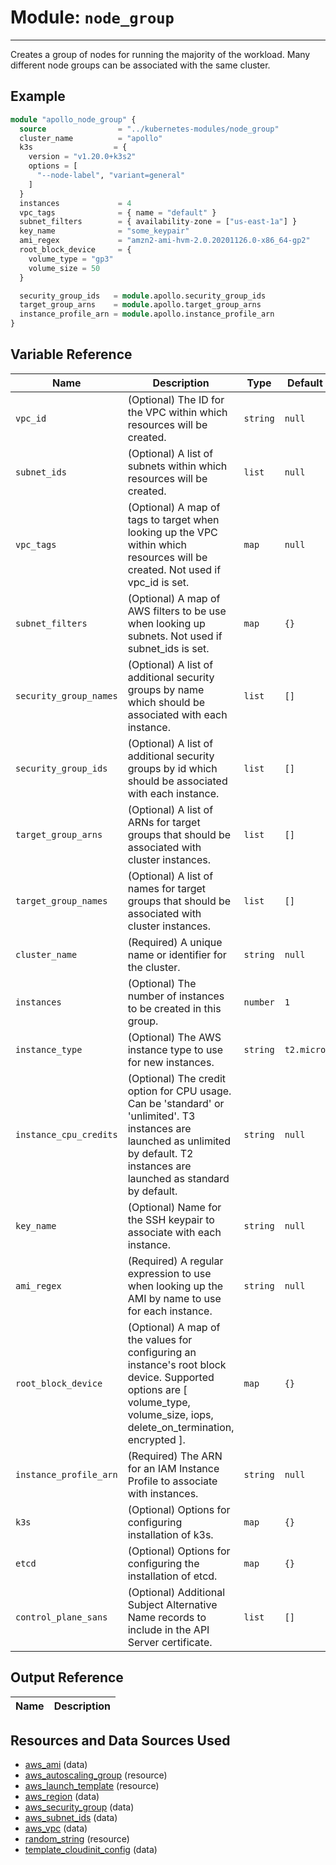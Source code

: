 # Module: `node_group`

---

Creates a group of nodes for running the majority of the workload.  Many different node groups can be associated with the same cluster.

## Example

```terraform
module "apollo_node_group" {
  source                = "../kubernetes-modules/node_group"
  cluster_name          = "apollo"
  k3s                  = {
    version = "v1.20.0+k3s2"
    options = [
      "--node-label", "variant=general"
    ]
  }
  instances             = 4
  vpc_tags              = { name = "default" }
  subnet_filters        = { availability-zone = ["us-east-1a"] }
  key_name              = "some_keypair"
  ami_regex             = "amzn2-ami-hvm-2.0.20201126.0-x86_64-gp2"
  root_block_device     = {
    volume_type = "gp3"
    volume_size = 50
  }

  security_group_ids   = module.apollo.security_group_ids
  target_group_arns    = module.apollo.target_group_arns
  instance_profile_arn = module.apollo.instance_profile_arn
}
```

## Variable Reference
| Name | Description | Type | Default |
|------|-------------|------|---------|
| `vpc_id` | (Optional) The ID for the VPC within which resources will be created. | `string` | `null` |
| `subnet_ids` | (Optional) A list of subnets within which resources will be created. | `list` | `null` |
| `vpc_tags` | (Optional) A map of tags to target when looking up the VPC within which resources will be created.  Not used if vpc_id is set. | `map` | `null` |
| `subnet_filters` | (Optional) A map of AWS filters to be use when looking up subnets.  Not used if subnet_ids is set. | `map` | `{}` |
| `security_group_names` | (Optional) A list of additional security groups by name which should be associated with each instance. | `list` | `[]` |
| `security_group_ids` | (Optional) A list of additional security groups by id which should be associated with each instance. | `list` | `[]` |
| `target_group_arns` | (Optional) A list of ARNs for target groups that should be associated with cluster instances. | `list` | `[]` |
| `target_group_names` | (Optional) A list of names for target groups that should be associated with cluster instances. | `list` | `[]` |
| `cluster_name` | (Required) A unique name or identifier for the cluster. | `string` | `null` |
| `instances` | (Optional) The number of instances to be created in this group. | `number` | `1` |
| `instance_type` | (Optional) The AWS instance type to use for new instances. | `string` | `t2.micro` |
| `instance_cpu_credits` | (Optional) The credit option for CPU usage. Can be 'standard' or 'unlimited'. T3 instances are launched as unlimited by default. T2 instances are launched as standard by default. | `string` | `null` |
| `key_name` | (Optional) Name for the SSH keypair to associate with each instance. | `string` | `null` |
| `ami_regex` | (Required) A regular expression to use when looking up the AMI by name to use for each instance. | `string` | `null` |
| `root_block_device` | (Optional) A map of the values for configuring an instance's root block device.  Supported options are [ volume_type, volume_size, iops, delete_on_termination, encrypted ]. | `map` | `{}` |
| `instance_profile_arn` | (Required) The ARN for an IAM Instance Profile to associate with instances. | `string` | `null` |
| `k3s` | (Optional) Options for configuring installation of k3s. | `map` | `{}` |
| `etcd` | (Optional) Options for configuring the installation of etcd. | `map` | `{}` |
| `control_plane_sans` | (Optional) Additional Subject Alternative Name records to include in the API Server certificate. | `list` | `[]` |

## Output Reference
| Name | Description |
|------|-------------|


## Resources and Data Sources Used
* [aws_ami](https://registry.terraform.io/providers/hashicorp/aws/latest/docs/data-sources/ami) (data)
* [aws_autoscaling_group](https://registry.terraform.io/providers/hashicorp/aws/latest/docs/resources/autoscaling_group) (resource)
* [aws_launch_template](https://registry.terraform.io/providers/hashicorp/aws/latest/docs/resources/launch_template) (resource)
* [aws_region](https://registry.terraform.io/providers/hashicorp/aws/latest/docs/data-sources/region) (data)
* [aws_security_group](https://registry.terraform.io/providers/hashicorp/aws/latest/docs/data-sources/security_group) (data)
* [aws_subnet_ids](https://registry.terraform.io/providers/hashicorp/aws/latest/docs/data-sources/subnet_ids) (data)
* [aws_vpc](https://registry.terraform.io/providers/hashicorp/aws/latest/docs/data-sources/vpc) (data)
* [random_string](https://registry.terraform.io/providers/hashicorp/random/latest/docs/resources/string) (resource)
* [template_cloudinit_config](https://registry.terraform.io/providers/hashicorp/template/latest/docs/data-sources/cloudinit_config) (data)

